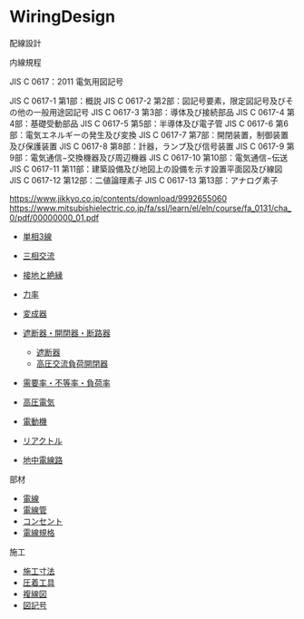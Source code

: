 # WiringDesign
配線設計

内線規程


JIS C 0617：2011 電気用図記号

JIS C 0617-1 第1部：概説 
JIS C 0617-2 第2部：図記号要素，限定図記号及びその他の一般用途図記号 
JIS C 0617-3 第3部：導体及び接続部品 
JIS C 0617-4 第4部：基礎受動部品 
JIS C 0617-5 第5部：半導体及び電子管 
JIS C 0617-6 第6部：電気エネルギーの発生及び変換 
JIS C 0617-7 第7部：開閉装置，制御装置及び保護装置 
JIS C 0617-8 第8部：計器，ランプ及び信号装置 
JIS C 0617-9 第9部：電気通信−交換機器及び周辺機器 
JIS C 0617-10 第10部：電気通信−伝送 
JIS C 0617-11 第11部：建築設備及び地図上の設備を示す設置平面図及び線図 
JIS C 0617-12 第12部：二値論理素子 
JIS C 0617-13 第13部：アナログ素子 

https://www.jikkyo.co.jp/contents/download/9992655060
https://www.mitsubishielectric.co.jp/fa/ssl/learn/el/eln/course/fa_0131/cha_0/pdf/00000000_01.pdf

- [単相3線](1-Phase3-WireAC.md)
- [三相交流](3-PhaseAC.md)
- [接地と絶縁](GroundingAndIsolation.md)
- [力率](PowerFactor.md)
- [変成器](VoltageCurrentTransfomer.md)
- [遮断器・開閉器・断路器](BreakerSwitchDisconnect.md)
  - [遮断器](CircuitBreaker.md)
  - [高圧交流負荷開閉器](LoadBreakSwitch.md)
- [需要率・不等率・負荷率](DemandFactor.md)
- [高圧電気](HighVoltage.md)
- [電動機](Motor.md)
- [リアクトル](Reactor.md)

- [地中電線路](UndergroundPowerLines.md)

部材
- [電線](Wire.md)
- [電線管](ElectricalConduit.md)
- [コンセント](Receptacle.md)
- [電線規格](SQ_AWG.md)

施工
- [施工寸法](ConstructionDimensions.md)
- [圧着工具](Crimper.md)
- [複線図](MultiConnectionDiagram.md)
- [図記号](./ElectricSymbol/ReadMe.md)


